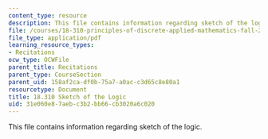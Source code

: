 ```yaml
---
content_type: resource
description: This file contains information regarding sketch of the logic.
file: /courses/18-310-principles-of-discrete-applied-mathematics-fall-2013/31e060e87aebc3b2bb66cb3020a6c020_MIT18_310F13_proofsketch.pdf
file_type: application/pdf
learning_resource_types:
- Recitations
ocw_type: OCWFile
parent_title: Recitations
parent_type: CourseSection
parent_uid: 158af2ca-df0b-75a7-a0ac-c3d65c8e80a1
resourcetype: Document
title: 18.310 Sketch of the Logic
uid: 31e060e8-7aeb-c3b2-bb66-cb3020a6c020
---
```

This file contains information regarding sketch of the logic.

